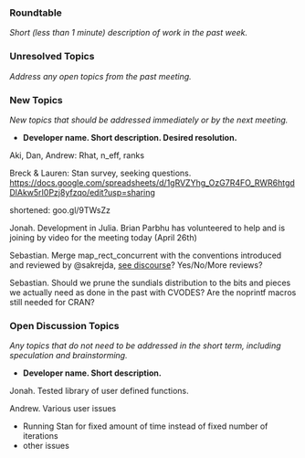 ### Roundtable
_Short (less than 1 minute) description of work in the past week._


### Unresolved Topics
_Address any open topics from the past meeting._

### New Topics
_New topics that should be addressed immediately or by the next
meeting._

* __Developer name.  Short description.  Desired resolution.__

Aki, Dan, Andrew: Rhat, n_eff, ranks

Breck & Lauren: Stan survey, seeking questions. https://docs.google.com/spreadsheets/d/1gRVZYhg_OzG7R4FO_RWR6htgdDlAkw5rI0Pzj8yfzqo/edit?usp=sharing

shortened: goo.gl/9TWsZz

Jonah. Development in Julia. Brian Parbhu has volunteered to help and is joining by video for the meeting today (April 26th)

Sebastian. Merge map_rect_concurrent with the conventions introduced and reviewed by @sakrejda, [see discourse](http://discourse.mc-stan.org/t/map-rect-concurrent-about-to-land/4054)? Yes/No/More reviews?

Sebastian. Should we prune the sundials distribution to the bits and pieces we actually need as done in the past with CVODES? Are the noprintf macros still needed for CRAN?

### Open Discussion Topics

_Any topics that do not need to be addressed in the short term,
including speculation and brainstorming._

* __Developer name.  Short description.__

Jonah. Tested library of user defined functions.

Andrew.  Various user issues
- Running Stan for fixed amount of time instead of fixed number of iterations
- other issues